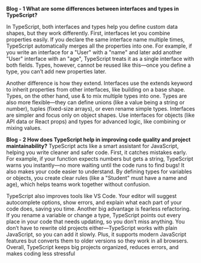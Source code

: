 **Blog - 1 What are some differences between interfaces and types in TypeScript?**

In TypeScript, both interfaces and types help you define custom data shapes, but they work differently. First, interfaces let you combine properties easily. If you declare the same interface name multiple times, TypeScript automatically merges all the properties into one. For example, if you write an interface for a "User" with a "name" and later add another "User" interface with an "age", TypeScript treats it as a single interface with both fields. Types, however, cannot be reused like this—once you define a type, you can’t add new properties later.

Another difference is how they extend. Interfaces use the extends keyword to inherit properties from other interfaces, like building on a base shape. Types, on the other hand, use & to mix multiple types into one. Types are also more flexible—they can define unions (like a value being a string or number), tuples (fixed-size arrays), or even rename simple types. Interfaces are simpler and focus only on object shapes. Use interfaces for objects (like API data or React props) and types for advanced logic, like combining or mixing values.

**Blog - 2 How does TypeScript help in improving code quality and project maintainability?**
TypeScript acts like a smart assistant for JavaScript, helping you write cleaner and safer code. First, it catches mistakes early. For example, if your function expects numbers but gets a string, TypeScript warns you instantly—no more waiting until the code runs to find bugs! It also makes your code easier to understand. By defining types for variables or objects, you create clear rules (like a "Student" must have a name and age), which helps teams work together without confusion.

TypeScript also improves tools like VS Code. Your editor will suggest autocomplete options, show errors, and explain what each part of your code does, saving you time. Another big advantage is fearless refactoring. If you rename a variable or change a type, TypeScript points out every place in your code that needs updating, so you don’t miss anything. You don’t have to rewrite old projects either—TypeScript works with plain JavaScript, so you can add it slowly. Plus, it supports modern JavaScript features but converts them to older versions so they work in all browsers. Overall, TypeScript keeps big projects organized, reduces errors, and makes coding less stressful
